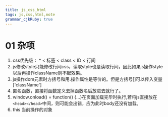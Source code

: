 ```yaml
---
title: js_css_html
tags: js,css,html,note
grammar_cjkRuby: true
---
```

# 01 杂项
 1. css优先级： \* < 标签 < class < ID < 行间
 2. js修改style只能修改行间css，读取style也是读取行间，因此如果js操作style以后再操作className则不起效果。
 3. js操作dom元素时方括号和用.操作属性是等价的。但是方括号[]可以传入变量['className']
 4. 匿名函数，直接将函数定义去掉函数名后放进去就行了。
 5. window.onload() = function() {...}在页面加载完毕时执行,若将js直接放在```<head></head>```中间，则可能会出错，应为此时body还没有加载。
 6. this 当前操作的对象
